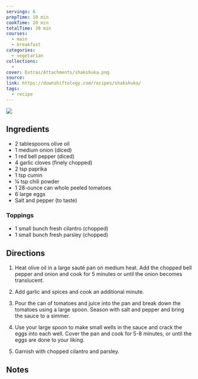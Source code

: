 ```yaml
---
servings: 6
prepTime: 10 min
cookTime: 20 min
totalTime: 30 min
courses:
  - main
  - breakfast
categories:
  - vegetarian
collections:
  -
cover: Extras/Attachments/shakshuka.png
source:
link: https://downshiftology.com/recipes/shakshuka/
tags:
  - recipe
---
```


![](Extras/Attachments/shakshuka.png)


## Ingredients

- 2 tablespoons olive oil
- 1 medium onion (diced)
- 1 red bell pepper (diced)
- 4 garlic cloves (finely chopped)
- 2 tsp paprika
- 1 tsp cumin
- ¼ tsp chili powder
- 1 28-ounce can whole peeled tomatoes
- 6 large eggs
- Salt and pepper (to taste)

### Toppings

- 1 small bunch fresh cilantro (chopped)
- 1 small bunch fresh parsley (chopped)


## Directions

1. Heat olive oil in a large sauté pan on medium heat. Add the chopped bell pepper and onion and cook for 5 minutes or until the onion becomes translucent.

2. Add garlic and spices and cook an additional minute.

3. Pour the can of tomatoes and juice into the pan and break down the tomatoes using a large spoon. Season with salt and pepper and bring the sauce to a simmer.

4. Use your large spoon to make small wells in the sauce and crack the eggs into each well. Cover the pan and cook for 5-8 minutes, or until the eggs are done to your liking.

5. Garnish with chopped cilantro and parsley.


## Notes